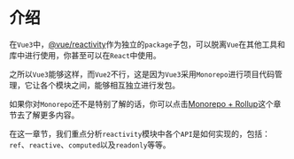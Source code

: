 # 介绍
在`Vue3`中，[@vue/reactivity](https://www.npmjs.com/package/@vue/reactivity)作为独立的`package`子包，可以脱离`Vue`在其他工具和库中进行使用，你甚至可以在`React`中使用。

之所以`Vue3`能够这样，而`Vue2`不行，这是因为`Vue3`采用`Monorepo`进行项目代码管理，它让各个模块之间，能够相互独立进行发包。

如果你对`Monorepo`还不是特别了解的话，你可以点击[Monorepo + Rollup](/vueNextAnalysis/monorepo/)这个章节去了解更多内容。

在这一章节，我们重点分析`reactivity`模块中各个`API`是如何实现的，包括：`ref`、`reactive`、`computed`以及`readonly`等等。